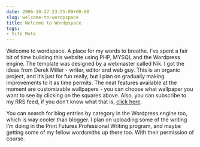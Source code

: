 ```yaml
---
date: 2006-10-27 23:55:09+00:00
slug: welcome-to-wordpspace
title: Welcome to Wordpspace
tags:
- Site Meta
---
```


Welcome to wordspace. A place for my words to breathe. I’ve spent a fair bit of time building this website using PHP, MYSQL and the Wordpress engine. The template was designed by a webmaster called Nik. I got the ideas from Derek Miller - writer, editor and web guy. This is an organic project, and it’s just for fun really, but I plan on gradually making improvements to it as time permits. The neat features available at the moment are customizable wallpapers - you can choose what wallpaper you want to see by clicking on the squares above. Also, you can subscribe to my RRS feed, if you don’t know what that is, [click here](http://www.mezzoblue.com/subscribe/about/).

You can search for blog entries by category in the Wordpress engine too, which is way cooler than blogger. I plan on uploading some of the writing I’m doing in the Print Futures Professional Writing program, and maybe getting some of my fellow wordsmiths up there too. With their permission of course.
